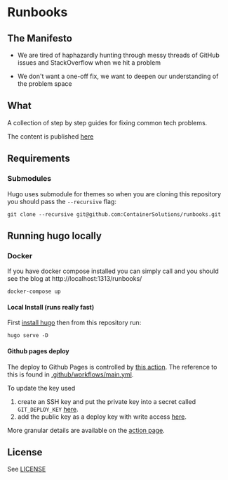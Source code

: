 # Runbooks

## The Manifesto

- We are tired of haphazardly hunting through messy threads of GitHub issues and StackOverflow when we hit a problem

- We don't want a one-off fix, we want to deepen our understanding of the problem space

## What

A collection of step by step guides for fixing common tech problems.

The content is published [here](https://containersolutions.github.io/runbooks/)

## Requirements

### Submodules

Hugo uses submodule for themes so when you are cloning this repository you should pass the `--recursive` flag:

```
git clone --recursive git@github.com:ContainerSolutions/runbooks.git
```

## Running hugo locally

### Docker

If you have docker compose installed you can simply call and you should see the blog at http://localhost:1313/runbooks/

```
docker-compose up
```

#### Local Install (runs really fast)

First [install hugo](https://gohugo.io/getting-started/installing/) then from this repository run:

```
hugo serve -D
```

#### Github pages deploy

The deploy to Github Pages is controlled by [this action](https://github.com/containersolutions/gh-actions-hugo-deploy-gh-pages). The reference to this is found in [.github/workflows/main.yml](https://github.com/ContainerSolutions/runbooks/blob/80767a47c4ed2db5176bea6b489df9069c1282ff/.github/workflows/main.yml#L15).

To update the key used
1) create an SSH key and put the private key into a secret called `GIT_DEPLOY_KEY` [here](https://github.com/ContainerSolutions/runbooks/settings/secrets).
2) add the public key as a deploy key with write access [here](https://github.com/ContainerSolutions/runbooks/settings/keys).

More granular details are available on the [action page](https://github.com/containersolutions/gh-actions-hugo-deploy-gh-pages#secrets).

## License

See [LICENSE](LICENSE)

